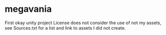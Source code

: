 # megavania
First okay unity project
License does not consider the use of not my assets, see Sources.txt for a list and link to assets I did not create.
